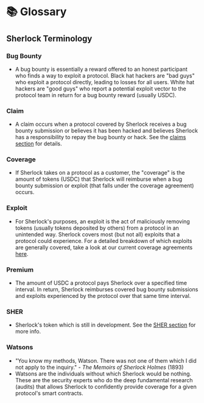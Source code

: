 # 📚 Glossary

## Sherlock Terminology

### Bug Bounty

* A bug bounty is essentially a reward offered to an honest participant who finds a way to exploit a protocol. Black hat hackers are "bad guys" who exploit a protocol directly, leading to losses for all users. White hat hackers are "good guys" who report a potential exploit vector to the protocol team in return for a bug bounty reward (usually USDC).

### Claim

* A claim occurs when a protocol covered by Sherlock receives a bug bounty submission or believes it has been hacked and believes Sherlock has a responsibility to repay the bug bounty or hack. See the [claims section](https://docs.sherlock.xyz/claims/claims-process) for details.

### Coverage

* If Sherlock takes on a protocol as a customer, the "coverage" is the amount of tokens (USDC) that Sherlock will reimburse when a bug bounty submission or exploit (that falls under the coverage agreement) occurs.

### Exploit

* For Sherlock's purposes, an exploit is the act of maliciously removing tokens (usually tokens deposited by others) from a protocol in an unintended way. Sherlock covers most (but not all) exploits that a protocol could experience. For a detailed breakdown of which exploits are generally covered, take a look at our current coverage agreements [here](https://github.com/sherlock-protocol/sherlock-reports/tree/main/coverage-agreements).

### Premium

* The amount of USDC a protocol pays Sherlock over a specified time interval. In return, Sherlock reimburses covered bug bounty submissions and exploits experienced by the protocol over that same time interval.

### SHER

* Sherlock's token which is still in development. See the [SHER section](https://docs.sherlock.xyz/tokens/sher) for more info.

### Watsons

* "You know my methods, Watson. There was not one of them which I did not apply to the inquiry." - _The Memoirs of Sherlock Holmes_ (1893)
* Watsons are the individuals without which Sherlock would be nothing. These are the security experts who do the deep fundamental research (audits) that allows Sherlock to confidently provide coverage for a given protocol's smart contracts.
